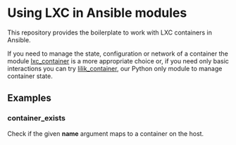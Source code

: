 # Using LXC in Ansible modules

This repository provides the boilerplate to work with LXC containers in Ansible.

If you need to manage the state, configuration or network of a container the module [lxc_container][lxc_container] is a more appropriate choice or, if you need only basic interactions you can try [lilik_container][lilik_container], our Python only module to manage container state.

## Examples

### container_exists

Check if the given **name** argument maps to a container on the host.

[lxc_container]: http://docs.ansible.com/ansible/lxc_container_module.html
[lilik_container]: https://github.com/LILiK-117bis/lilik_container 
